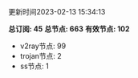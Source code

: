 更新时间2023-02-13 15:34:13

**总订阅: 45**
**总节点: 663**
**有效节点: 102**
- v2ray节点: 99
- trojan节点: 2
- ss节点: 1
